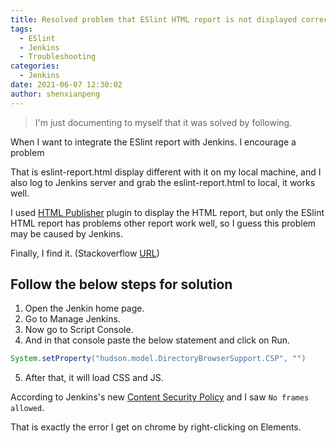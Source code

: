 ```yaml
---
title: Resolved problem that ESlint HTML report is not displayed correctly in Jenkins job
tags:
  - ESlint
  - Jenkins
  - Troubleshooting
categories:
  - Jenkins
date: 2021-06-07 12:30:02
author: shenxianpeng
---
```


> I'm just documenting to myself that it was solved by following.

When I want to integrate the ESlint report with Jenkins. I encourage a problem

That is eslint-report.html display different with it on my local machine, and I also log to Jenkins server and grab the eslint-report.html to local, it works well.

I used [HTML Publisher](https://plugins.jenkins.io/htmlpublisher/) plugin to display the HTML report, but only the ESlint HTML report has problems other report work well, so I guess this problem may be caused by Jenkins.

Finally, I find it. (Stackoverflow [URL](https://stackoverflow.com/questions/34315723/jenkins-error-blocked-script-execution-in-url-because-the-documents-frame/46197356?stw=2#46197356))

## Follow the below steps for solution

1. Open the Jenkin home page.
2. Go to Manage Jenkins.
3. Now go to Script Console.
4. And in that console paste the below statement and click on Run.

```java
System.setProperty("hudson.model.DirectoryBrowserSupport.CSP", "")
```

5. After that, it will load CSS and JS.

According to Jenkins's new [Content Security Policy](https://www.jenkins.io/doc/book/security/configuring-content-security-policy/) and I saw `No frames allowed`.

That is exactly the error I get on chrome by right-clicking on Elements.
